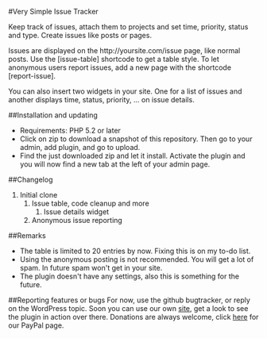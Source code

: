 #Very Simple Issue Tracker
<p>Keep track of issues, attach them to projects and set time, priority, status and type. Create issues like posts or pages.</p>
<p>Issues are displayed on the http://yoursite.com/issue page, like normal posts. Use the [issue-table] shortcode to get a table style.
To let anonymous users report issues, add a new page with the shortcode [report-issue].</p>
<p>You can also insert two widgets in your site. One for a list of issues and another displays time, status, priority, ... on issue details.</p>

##Installation and updating
- Requirements: PHP 5.2 or later
- Click on zip to download a snapshot of this repository. Then go to your admin, add plugin, and go to upload.
- Find the just downloaded zip and let it install. Activate the plugin and you will now find a new tab at the left of your admin page.

##Changelog
1. Initial clone
	1. Issue table, code cleanup and more
		1. Issue details widget	
	2. Anonymous issue reporting

##Remarks
- The table is limited to 20 entries by now. Fixing this is on my to-do list.
- Using the anonymous posting is not recommended. You will get a lot of spam. In future spam won't get in your site.
- The plugin doesn't have any settings, also this is something for the future.

##Reporting features or bugs
For now, use the github bugtracker, or reply on the WordPress topic. Soon you can use our own [site](https://teamblueridge.org), get a look to see the plugin in action over there.
Donations are always welcome, click [here](https://www.paypal.com/us/cgi-bin/webscr?cmd=_flow&SESSION=YTnJgrQwHndMY3rvfu8DBHJF9StBTwHirBjxI9tlrSDsYMyjGYUAN-Jp7_S&dispatch=5885d80a13c0db1f8e263663d3faee8d14f86393d55a810282b64afed84968ec) for our PayPal page.